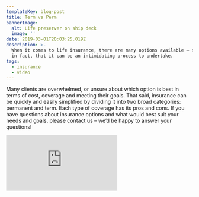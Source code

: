 ```yaml
---
templateKey: blog-post
title: Term vs Perm
bannerImage:
  alt: Life preserver on ship deck
  image: ''
date: 2019-03-01T20:03:25.019Z
description: >-
  When it comes to life insurance, there are many options available – so many,
  in fact, that it can be an intimidating process to undertake.
tags:
  - insurance
  - video
---
```

Many clients are overwhelmed, or unsure about which option is best in terms of cost, coverage and meeting their goals. That said, insurance can be quickly and easily simplified by dividing it into two broad categories: permanent and term. Each type of coverage has its pros and cons. If you have questions about insurance options and what would best suit your needs and goals, please contact us – we’d be happy to answer your questions!

<iframe class="FlexEmbed-content" src="https://player.vimeo.com/video/218854647" allowfullscreen="" frameborder="0"></iframe>

